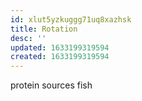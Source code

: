 ```yaml
---
id: xlut5yzkuggg71uq8xazhsk
title: Rotation
desc: ''
updated: 1633199319594
created: 1633199319594
---
```


protein sources
    fish
